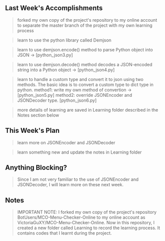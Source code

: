 ## Last Week's Accomplishments

> forked my own copy of the project's repository to my online account to separate the master
  branch of the project with my own learning process

> learn to use the python library called Demjson

> learn to use demjson.encode() method to parse Python object into JSON -> [python_json3.py]

> learn to use demjson.decode() method decodes a JSON-encoded string into a Python object -> 
  [python_json4.py]

> learn to handle a custom type and convert it to json using two methods. 
  The basic idea is to convert a custom type to dict type in python. 
  method1: write my own method of convertion -> [python_json5.py]
  method2: override JSONEncoder and JSONDecoder type. [python_json6.py]

> more details of learning are saved in Learning folder described in the Notes section below

## This Week's Plan

> learn more on JSONEncoder and JSONDecoder

> learn something new and update the notes in Learning folder

## Anything Blocking?

> Since I am not very familiar to the use of JSONEncoder and JSONDecoder, I will learn more on
  these next week.

## Notes

> IMPORTANT NOTE:
  I forked my own copy of the project's repository BotUsers/MCO-Menu-Checker-Online to my online
  account as VictoriaGuXY/MCO-Menu-Checker-Online. Now in this repository, I created a new folder
  called Learning to record the learning process. It contains codes that I learnt during the 
  project.
  